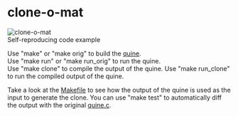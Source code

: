 # clone-o-mat
![clone-o-mat](https://morbotron.com/img/S05E02/463496.jpg)  
Self-reproducing code example

Use "make" or "make orig" to build the [quine](https://en.wikipedia.org/wiki/Quine_(computing)).       
Use "make run" or "make run_orig" to run the quine.       
Use "make clone" to compile the output of the quine.
Use "make run_clone" to run the compiled output of the quine.

Take a look at the [Makefile](Makefile) to see how the output of the quine is used as the input to generate the clone.
You can use "make test" to automatically diff the output with the original [quine.c](quine.c).
